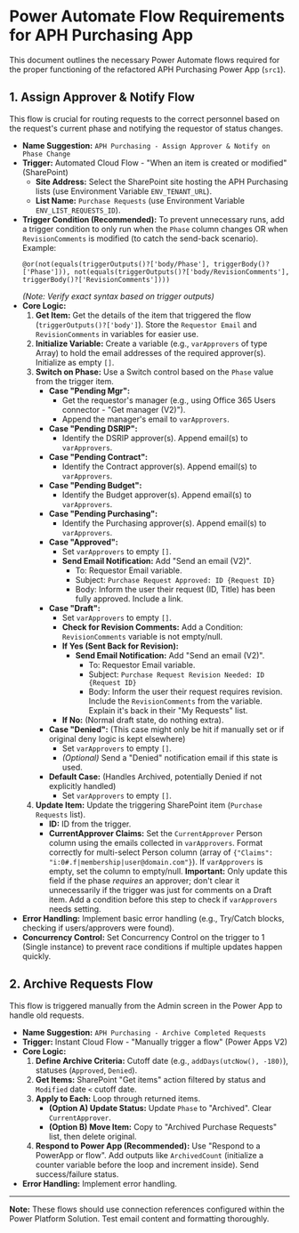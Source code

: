 # Power Automate Flow Requirements for APH Purchasing App

This document outlines the necessary Power Automate flows required for the proper functioning of the refactored APH Purchasing Power App (`src1`).

## 1. Assign Approver & Notify Flow

This flow is crucial for routing requests to the correct personnel based on the request's current phase and notifying the requestor of status changes.

*   **Name Suggestion:** `APH Purchasing - Assign Approver & Notify on Phase Change`
*   **Trigger:** Automated Cloud Flow - "When an item is created or modified" (SharePoint)
    *   **Site Address:** Select the SharePoint site hosting the APH Purchasing lists (use Environment Variable `ENV_TENANT_URL`).
    *   **List Name:** `Purchase Requests` (use Environment Variable `ENV_LIST_REQUESTS_ID`).
*   **Trigger Condition (Recommended):** To prevent unnecessary runs, add a trigger condition to only run when the `Phase` column changes OR when `RevisionComments` is modified (to catch the send-back scenario). Example:
    ```
    @or(not(equals(triggerOutputs()?['body/Phase'], triggerBody()?['Phase'])), not(equals(triggerOutputs()?['body/RevisionComments'], triggerBody()?['RevisionComments'])))
    ```
    *(Note: Verify exact syntax based on trigger outputs)*
*   **Core Logic:**
    1.  **Get Item:** Get the details of the item that triggered the flow (`triggerOutputs()?['body']`). Store the `Requestor Email` and `RevisionComments` in variables for easier use.
    2.  **Initialize Variable:** Create a variable (e.g., `varApprovers` of type Array) to hold the email addresses of the required approver(s). Initialize as empty `[]`.
    3.  **Switch on Phase:** Use a Switch control based on the `Phase` value from the trigger item.
        *   **Case "Pending Mgr":**
            *   Get the requestor's manager (e.g., using Office 365 Users connector - "Get manager (V2)").
            *   Append the manager's email to `varApprovers`.
        *   **Case "Pending DSRIP":**
            *   Identify the DSRIP approver(s). Append email(s) to `varApprovers`.
        *   **Case "Pending Contract":**
            *   Identify the Contract approver(s). Append email(s) to `varApprovers`.
        *   **Case "Pending Budget":**
            *   Identify the Budget approver(s). Append email(s) to `varApprovers`.
        *   **Case "Pending Purchasing":**
            *   Identify the Purchasing approver(s). Append email(s) to `varApprovers`.
        *   **Case "Approved":**
            *   Set `varApprovers` to empty `[]`.
            *   **Send Email Notification:** Add "Send an email (V2)".
                *   To: Requestor Email variable.
                *   Subject: `Purchase Request Approved: ID {Request ID}`
                *   Body: Inform the user their request (ID, Title) has been fully approved. Include a link.
        *   **Case "Draft":**
            *   Set `varApprovers` to empty `[]`.
            *   **Check for Revision Comments:** Add a Condition: `RevisionComments` variable is not empty/null.
            *   **If Yes (Sent Back for Revision):**
                *   **Send Email Notification:** Add "Send an email (V2)".
                    *   To: Requestor Email variable.
                    *   Subject: `Purchase Request Revision Needed: ID {Request ID}`
                    *   Body: Inform the user their request requires revision. Include the `RevisionComments` from the variable. Explain it's back in their "My Requests" list.
            *   **If No:** (Normal draft state, do nothing extra).
        *   **Case "Denied":** (This case might only be hit if manually set or if original deny logic is kept elsewhere)
             *   Set `varApprovers` to empty `[]`.
             *   *(Optional)* Send a "Denied" notification email if this state is used.
        *   **Default Case:** (Handles Archived, potentially Denied if not explicitly handled)
            *   Set `varApprovers` to empty `[]`.
    4.  **Update Item:** Update the triggering SharePoint item (`Purchase Requests` list).
        *   **ID:** ID from the trigger.
        *   **CurrentApprover Claims:** Set the `CurrentApprover` Person column using the emails collected in `varApprovers`. Format correctly for multi-select Person column (array of `{"Claims": "i:0#.f|membership|user@domain.com"}`). If `varApprovers` is empty, set the column to empty/null. **Important:** Only update this field if the phase *requires* an approver; don't clear it unnecessarily if the trigger was just for comments on a Draft item. Add a condition before this step to check if `varApprovers` needs setting.
*   **Error Handling:** Implement basic error handling (e.g., Try/Catch blocks, checking if users/approvers were found).
*   **Concurrency Control:** Set Concurrency Control on the trigger to 1 (Single instance) to prevent race conditions if multiple updates happen quickly.

## 2. Archive Requests Flow

This flow is triggered manually from the Admin screen in the Power App to handle old requests.

*   **Name Suggestion:** `APH Purchasing - Archive Completed Requests`
*   **Trigger:** Instant Cloud Flow - "Manually trigger a flow" (Power Apps V2)
*   **Core Logic:**
    1.  **Define Archive Criteria:** Cutoff date (e.g., `addDays(utcNow(), -180)`), statuses (`Approved`, `Denied`).
    2.  **Get Items:** SharePoint "Get items" action filtered by status and `Modified` date `<` cutoff date.
    3.  **Apply to Each:** Loop through returned items.
        *   **(Option A) Update Status:** Update `Phase` to "Archived". Clear `CurrentApprover`.
        *   **(Option B) Move Item:** Copy to "Archived Purchase Requests" list, then delete original.
    4.  **Respond to Power App (Recommended):** Use "Respond to a PowerApp or flow". Add outputs like `ArchivedCount` (initialize a counter variable before the loop and increment inside). Send success/failure status.
*   **Error Handling:** Implement error handling.

---

**Note:** These flows should use connection references configured within the Power Platform Solution. Test email content and formatting thoroughly.